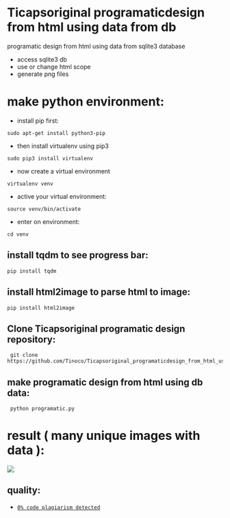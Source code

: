 # Ticapsoriginal programaticdesign from html using data from db

programatic design from html using data from sqlite3 database

* access sqlite3 db 
* use or change html scope
* generate png files

# make python environment:
* install pip first:
<pre><code>sudo apt-get install python3-pip
</code></pre>
* then install virtualenv using pip3
<pre><code>sudo pip3 install virtualenv 
</code></pre>
* now create a virtual environment
<pre><code>virtualenv venv
</code></pre>
* active your virtual environment:
<pre><code>source venv/bin/activate
</code></pre>
* enter on environment:
<pre><code>cd venv
</code></pre>

## install tqdm to see progress bar: 
<pre><code>pip install tqdm
</code></pre>

## install html2image to parse html to image: 
<pre><code>pip install html2image
</code></pre>

## Clone Ticapsoriginal programatic design repository:
<pre><code> git clone https://github.com/Tinoco/Ticapsoriginal_programaticdesign_from_html_using_datafromdb.git
</code></pre>

## make programatic design from html using db data:
<pre><code> python programatic.py
</code></pre>

# result ( many unique images with data ):

![](https://ticapsoriginal.com/static/programatic.gif)

## quality:

* [`0% code plagiarism detected`](https://github.com/blingenf/copydetect)
